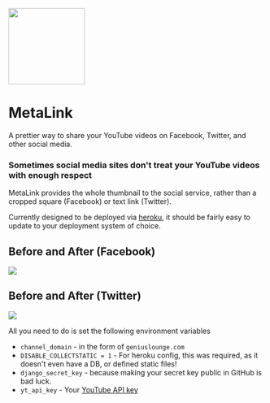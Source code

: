 <img src="https://geniuslounge.github.io/share2/images/gllogo.png" width=150px> </img>
# MetaLink

A prettier way to share your YouTube videos on Facebook, Twitter, and other social media.

### Sometimes social media sites don't treat your YouTube videos with enough respect
MetaLink provides the whole thumbnail to the social service, rather than a cropped square (Facebook) or text link (Twitter).

Currently designed to be deployed via [heroku](http://heroku.com), it should be fairly easy to update to your deployment system of choice.


## Before and After (Facebook)
![](https://geniuslounge.github.io/share2/images/facebook.png)


## Before and After (Twitter)
![](https://geniuslounge.github.io/share2/images/twitter.png)

All you need to do is set the following environment variables

* `channel_domain` - in the form of `geniuslounge.com`
* `DISABLE_COLLECTSTATIC = 1` - For heroku config, this was required, as it doesn't even have a DB, or defined static files!
* `django_secret_key` - because making your secret key public in GitHub is bad luck.
* `yt_api_key` - Your [YouTube API key](https://console.cloud.google.com/apis/library/youtube.googleapis.com?q=youtube)
